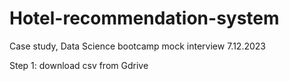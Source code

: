 # Hotel-recommendation-system
Case study, Data Science bootcamp mock interview 7.12.2023

Step 1: download csv from Gdrive
